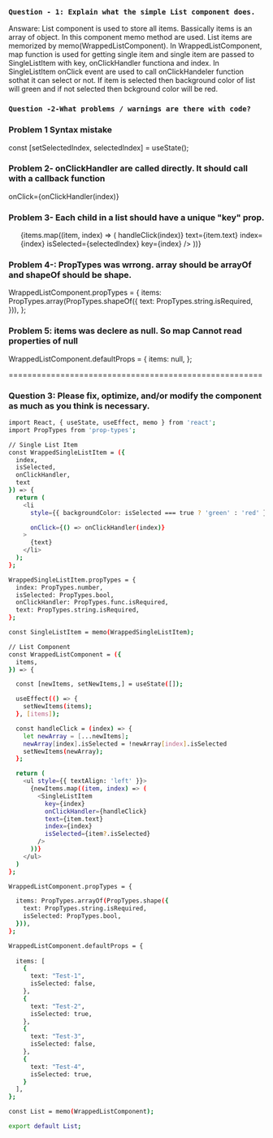 ### `Question - 1: Explain what the simple List component does.`

Answare:
List component is used to store all items. Bassically items is an array of object. In this component memo method are used. List items are memorized by memo(WrappedListComponent).
In WrappedListComponent, map function is used for getting single item and single item are passed to SingleListItem with key, onClickHandler functiona and
index. In SingleListItem onClick event are used to call onClickHandeler function sothat it can select or not. 
If item is selected then background color of list will green and if not selected then bckground color will be red.


### `Question -2-What problems / warnings are there with code?`


### Problem 1 Syntax mistake

const [setSelectedIndex, selectedIndex] = useState();

### Problem 2- onClickHandler are called directly. It should call with a callback function
onClick={onClickHandler(index)}

### Problem 3- Each child in a list should have a unique "key" prop.

<ul style={{ textAlign: "left" }}> 
            {items.map((item, index) => (
                <SingleListItem
                    onClickHandler={() => handleClick(index)}
                    text={item.text}
                    index={index}
                    isSelected={selectedIndex}
                    key={index}
                    />
        ))}
</ul>

### Problem 4-: PropTypes was wrrong. array should be arrayOf and shapeOf should be shape.

WrappedListComponent.propTypes = {
  items: PropTypes.array(PropTypes.shapeOf({
    text: PropTypes.string.isRequired,
  })),
};

### Problem 5: items was declere as null. So map Cannot read properties of null

WrappedListComponent.defaultProps = {
  items: null,
};




======================================================

### Question 3: Please fix, optimize, and/or modify the component as much as you think is necessary.

```sh
import React, { useState, useEffect, memo } from 'react';
import PropTypes from 'prop-types';

// Single List Item
const WrappedSingleListItem = ({
  index,
  isSelected,
  onClickHandler,
  text
}) => {
  return (
    <li
      style={{ backgroundColor: isSelected === true ? 'green' : 'red' }}

      onClick={() => onClickHandler(index)}
    >
      {text}
    </li>
  );
};

WrappedSingleListItem.propTypes = {
  index: PropTypes.number,
  isSelected: PropTypes.bool,
  onClickHandler: PropTypes.func.isRequired,
  text: PropTypes.string.isRequired,
};

const SingleListItem = memo(WrappedSingleListItem);

// List Component
const WrappedListComponent = ({
  items,
}) => {

  const [newItems, setNewItems,] = useState([]);

  useEffect(() => {
    setNewItems(items);
  }, [items]);

  const handleClick = (index) => {
    let newArray = [...newItems];
    newArray[index].isSelected = !newArray[index].isSelected
    setNewItems(newArray);
  };

  return (
    <ul style={{ textAlign: 'left' }}>
      {newItems.map((item, index) => (
        <SingleListItem
          key={index}
          onClickHandler={handleClick}
          text={item.text}
          index={index}
          isSelected={item?.isSelected}
        />
      ))}
    </ul>
  )
};

WrappedListComponent.propTypes = {

  items: PropTypes.arrayOf(PropTypes.shape({
    text: PropTypes.string.isRequired,
    isSelected: PropTypes.bool,
  })),
};

WrappedListComponent.defaultProps = {
    
  items: [
    {
      text: "Test-1",
      isSelected: false,
    },
    {
      text: "Test-2",
      isSelected: true,
    },
    {
      text: "Test-3",
      isSelected: false,
    },
    {
      text: "Test-4",
      isSelected: true,
    }
  ],
};

const List = memo(WrappedListComponent);

export default List;
```
